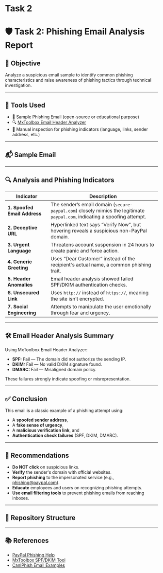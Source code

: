 # Task 2

# 🛡️ Task 2: Phishing Email Analysis Report

## 🎯 Objective
Analyze a suspicious email sample to identify common phishing characteristics and raise awareness of phishing tactics through technical investigation.

---

## 🧰 Tools Used

- 📧 Sample Phishing Email (open-source or educational purpose)
- 🔍 [MxToolbox Email Header Analyzer](https://mxtoolbox.com/EmailHeaders.aspx)
- 🧠 Manual inspection for phishing indicators (language, links, sender address, etc.)

---

## 📬 Sample Email




---

## 🔍 Analysis and Phishing Indicators

| Indicator                     | Description |
|-------------------------------|-------------|
| **1. Spoofed Email Address** | The sender’s email domain (`secure-paypal.com`) closely mimics the legitimate `paypal.com`, indicating a spoofing attempt. |
| **2. Deceptive URL**         | Hyperlinked text says “Verify Now”, but hovering reveals a suspicious non-PayPal domain. |
| **3. Urgent Language**       | Threatens account suspension in 24 hours to create panic and force action. |
| **4. Generic Greeting**      | Uses “Dear Customer” instead of the recipient's actual name, a common phishing trait. |
| **5. Header Anomalies**      | Email header analysis showed failed SPF/DKIM authentication checks. |
| **6. Unsecured Link**        | Uses `http://` instead of `https://`, meaning the site isn’t encrypted. |
| **7. Social Engineering**    | Attempts to manipulate the user emotionally through fear and urgency. |

---

## 🛠️ Email Header Analysis Summary

Using MxToolbox Email Header Analyzer:
- **SPF:** Fail — The domain did not authorize the sending IP.
- **DKIM:** Fail — No valid DKIM signature found.
- **DMARC:** Fail — Misaligned domain policy.

These failures strongly indicate spoofing or misrepresentation.

---

## ✅ Conclusion

This email is a classic example of a phishing attempt using:
- A **spoofed sender address**,
- A **fake sense of urgency**,
- A **malicious verification link**, and
- **Authentication check failures** (SPF, DKIM, DMARC).

---

## 📢 Recommendations

- **Do NOT click** on suspicious links.
- **Verify** the sender's domain with official websites.
- **Report phishing** to the impersonated service (e.g., phishing@paypal.com).
- **Educate** employees and users on recognizing phishing attempts.
- **Use email filtering tools** to prevent phishing emails from reaching inboxes.

---

## 📁 Repository Structure



---

## 📚 References

- [PayPal Phishing Help](https://www.paypal.com/us/webapps/mpp/security/report-problem)
- [MxToolbox SPF/DKIM Tool](https://mxtoolbox.com)
- [CanIPhish Email Examples](https://caniphish.com/phishing-email-examples)



